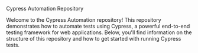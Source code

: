 Cypress Automation Repository

Welcome to the Cypress Automation repository! This repository demonstrates how to automate tests using Cypress, a powerful end-to-end testing framework for web applications. Below, you'll find information on the structure of this repository and how to get started with running Cypress tests.
